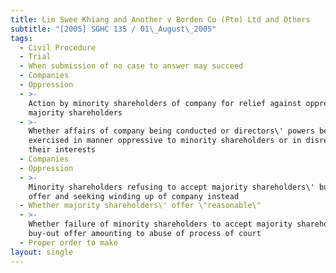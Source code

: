 ```yaml
---
title: Lim Swee Khiang and Another v Borden Co (Pte) Ltd and Others
subtitle: "[2005] SGHC 135 / 01\_August\_2005"
tags:
  - Civil Procedure
  - Trial
  - When submission of no case to answer may succeed
  - Companies
  - Oppression
  - >-
    Action by minority shareholders of company for relief against oppression by
    majority shareholders
  - >-
    Whether affairs of company being conducted or directors\' powers being
    exercised in manner oppressive to minority shareholders or in disregard of
    their interests
  - Companies
  - Oppression
  - >-
    Minority shareholders refusing to accept majority shareholders\' buy-out
    offer and seeking winding up of company instead
  - Whether majority shareholders\' offer \"reasonable\"
  - >-
    Whether failure of minority shareholders to accept majority shareholders\'
    buy-out offer amounting to abuse of process of court
  - Proper order to make
layout: single
---
```


